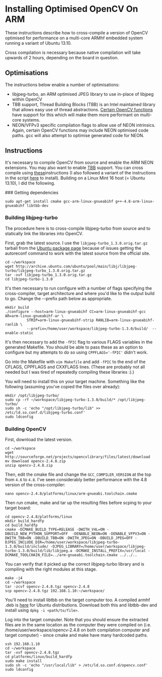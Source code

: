 Installing Optimised OpenCV On ARM
==================================

These instructions describe how to cross-compile a version of OpenCV optimised for performance on a multi-core ARMhf embedded system running a variant of Ubuntu 13.10.

Cross compilation is necessary because native compilation will take upwards of 2 hours, depending on the board in question.


Optimisations
-------------
The instructions below enable a number of optimisations:
+ libjpeg-turbo, an ARM optimised JPEG library to use in-place of libjpeg within OpenCV
+ TBB support, Thread Building Blocks (TBB) is an Intel maintained library that allows easy use of thread abstractions. [Certain OpenCV functions][opencv-libtbb] have support for this which will make them more performant on multi-core systems.
+ NEON/VFPv3 specific compilation flags to allow use of NEON intrinsics. Again, certain OpenCV functions may include NEON optimised code paths. gcc will also attempt to optimise generated code for NEON.

Instructions
------------
It's necessary to compile OpenCV from source and enable the ARM NEON extensions. You may also want to enable [TBB][tbb] support. You can cross compile using [these][2]instructions (I also followed a variant of the instructions in the script [here][3] to install). Building on a Linux Mint 16 host (= Ubuntu 13.10), I did the following.

### Getting dependencies
```
sudo apt-get install cmake gcc-arm-linux-gnueabihf g++-4.8-arm-linux-gnueabihf libtbb-dev
```

### Building libjpeg-turbo
The procedure here is to cross-compile libjpeg-turbo from source and to statically link the libraries into OpenCV. 

First, grab the latest source. I use the `libjpeg-turbo_1.3.0.orig.tar.gz` tarball from the [Ubuntu package page][libjpeg-turbo8] because of issues getting the autoreconf command to work with the latest source from the official site.

```
cd ~/workspace
wget http://archive.ubuntu.com/ubuntu/pool/main/libj/libjpeg-turbo/libjpeg-turbo_1.3.0.orig.tar.gz
tar -xvf libjpeg-turbo_1.3.0.orig.tar.gz
cd libjpeg-turbo-1.3.0
```

It's then necessary to run configure with a number of flags specifying the cross-compiler, target architecture and where you'd like to the output build to go. Change the --prefix path below as appropriate.
```
mkdir build
./configure --host=arm-linux-gnueabihf CC=arm-linux-gnueabihf-gcc AR=arm-linux-gnueabihf-ar \
          STRIP=arm-linux-gnueabihf-strip RANLIB=arm-linux-gnueabihf-ranlib \
          --prefix=/home/user/workspace/libjpeg-turbo-1.3.0/build/  --enable-static
```

It's then necessary to add the `-fPIC` flag to various FLAGS variables in the generated Makefile. You should be able to pass these as an option to configure but my attempts to do so using `CPPFLAGS='-fPIC'` didn't work.

Go into the Makefile with `vim Makefile` and add `-fPIC` to the end of the CFLAGS, CPPFLAGS and CXXFLAGS lines. (These are probably not all needed but I was tired of repeatedly compiling these libraries :).)

You will need to install this on your target machine. Something like the following (assuming you've copied the files over already):
```
mkdir /opt/libjpeg-turbo/
sudo cp -rf ~/workspace/libjpeg-turbo-1.3.0/build/* /opt/libjpeg-turbo/
sudo sh -c 'echo "/opt/libjpeg-turbo/lib" >> /etc/ld.so.conf.d/libjpeg-turbo.conf'
sudo ldconfig
```

### Building OpenCV

First, download the latest version.
```
cd ~/workspace
wget http://sourceforge.net/projects/opencvlibrary/files/latest/download
mv download opencv-2.4.8.zip
unzip opencv-2.4.8.zip
```

Then, edit the cmake file and change the `GCC_COMPILER_VERSION` at the top from `4.6` to `4.8`. I've seen considerably better performance with the 4.8 version of the cross-compiler:
```
nano opencv-2.4.8/platforms/linux/arm-gnueabi.toolchain.cmake
```

Then run cmake, make and tar up the resulting files before scping to your target board:
```
cd opencv-2.4.8/platforms/linux
mkdir build_hardfp
cd build_hardfp
cmake -DCMAKE_BUILD_TYPE=RELEASE -DWITH_V4L=ON -DBUILD_NEW_PYTHON_SUPPORT=OFF  -DENABLE_NEON=ON -DENABLE_VFPV3=ON -DWITH_TBB=ON -DBUILD_TBB=ON -DWITH_JPEG=ON -DBUILD_JPEG=OFF -DJPEG_INCLUDE_DIR=/home/user/workspace/libjpeg-turbo-1.3.0/build/include/ -DJPEG_LIBRARY=/home/user/workspace/libjpeg-turbo-1.3.0/build/lib/libjpeg.a -DCMAKE_INSTALL_PREFIX=/usr/local -DCMAKE_TOOLCHAIN_FILE=../arm-gnueabi.toolchain.cmake ../../..
```
You can verify that it picked up the correct libjpeg-turbo library and is compiling with the right modules at this stage.

```
make -j4
cd ~/workspace
tar -zcvf opencv-2.4.8.tgz opencv-2.4.8
scp opencv-2.4.8.tgz 192.168.1.10:~/workspace/
```

You'll need to install libtbb on the target computer too. A compiled armhf .deb is [here][libtbb] for Ubuntu distributions. Download both this and libtbb-dev and install using `dpkg -i <path/to/file>`.

Log into the target computer. Note that you should ensure the extracted files are in the same location as the computer they were compiled on (i.e. /home/user/workspace/opencv-2.4.8 on both compilation computer and target computer) - since cmake and make have many hardcoded paths.

```
ssh 192.168.1.10
cd ~/workspace
tar -xvf opencv-2.4.8.tgz
cd platforms/linux/build_hardfp
sudo make install
sudo sh -c 'echo "/usr/local/lib" > /etc/ld.so.conf.d/opencv.conf'
sudo ldconfig
```

[1]: http://docs.opencv.org/doc/tutorials/introduction/linux_install/linux_install.html
[2]: http://docs.opencv.org/doc/tutorials/introduction/crosscompilation/arm_crosscompile_with_cmake.html
[3]: https://help.ubuntu.com/community/OpenCV
[tbb]: https://www.threadingbuildingblocks.org/
[libtbb]: https://launchpad.net/ubuntu/saucy/armhf/libtbb2
[opencv-libtbb]: http://experienceopencv.blogspot.com/2011/07/parallelizing-loops-with-intel-thread.html
[libjpeg-turbo8]: http://packages.ubuntu.com/saucy/libjpeg-turbo8